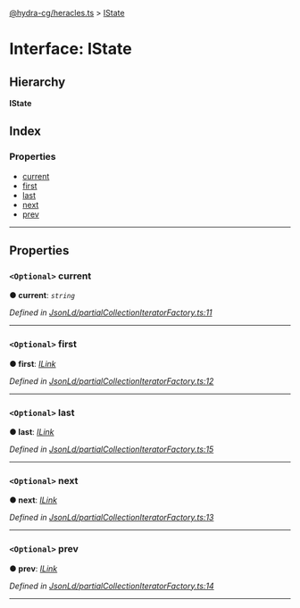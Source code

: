 [@hydra-cg/heracles.ts](../README.md) > [IState](../interfaces/istate.md)

# Interface: IState

## Hierarchy

**IState**

## Index

### Properties

* [current](istate.md#current)
* [first](istate.md#first)
* [last](istate.md#last)
* [next](istate.md#next)
* [prev](istate.md#prev)

---

## Properties

<a id="current"></a>

### `<Optional>` current

**● current**: *`string`*

*Defined in [JsonLd/partialCollectionIteratorFactory.ts:11](https://github.com/alien-mcl/Heracles.ts/blob/master/src/JsonLd/partialCollectionIteratorFactory.ts#L11)*

___
<a id="first"></a>

### `<Optional>` first

**● first**: *[ILink](ilink.md)*

*Defined in [JsonLd/partialCollectionIteratorFactory.ts:12](https://github.com/alien-mcl/Heracles.ts/blob/master/src/JsonLd/partialCollectionIteratorFactory.ts#L12)*

___
<a id="last"></a>

### `<Optional>` last

**● last**: *[ILink](ilink.md)*

*Defined in [JsonLd/partialCollectionIteratorFactory.ts:15](https://github.com/alien-mcl/Heracles.ts/blob/master/src/JsonLd/partialCollectionIteratorFactory.ts#L15)*

___
<a id="next"></a>

### `<Optional>` next

**● next**: *[ILink](ilink.md)*

*Defined in [JsonLd/partialCollectionIteratorFactory.ts:13](https://github.com/alien-mcl/Heracles.ts/blob/master/src/JsonLd/partialCollectionIteratorFactory.ts#L13)*

___
<a id="prev"></a>

### `<Optional>` prev

**● prev**: *[ILink](ilink.md)*

*Defined in [JsonLd/partialCollectionIteratorFactory.ts:14](https://github.com/alien-mcl/Heracles.ts/blob/master/src/JsonLd/partialCollectionIteratorFactory.ts#L14)*

___

